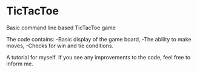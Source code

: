 # TicTacToe
Basic command line based TicTacToe game

The code contains:
-Basic display of the game board,
-The ability to make moves,
-Checks for win and tie conditions.

A tutorial for myself. If you see any improvements to the code, feel free to inform me.
